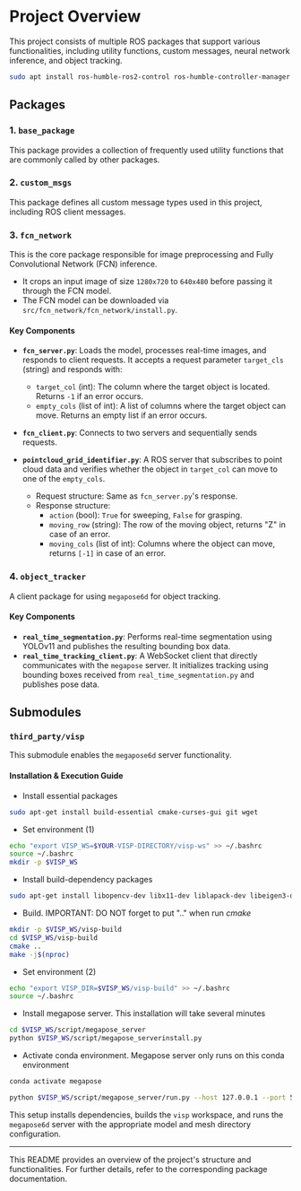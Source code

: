 # Project Overview

This project consists of multiple ROS packages that support various functionalities, including utility functions, custom messages, neural network inference, and object tracking.


```bash
sudo apt install ros-humble-ros2-control ros-humble-controller-manager
```

## Packages

### 1. `base_package`
This package provides a collection of frequently used utility functions that are commonly called by other packages.

### 2. `custom_msgs`
This package defines all custom message types used in this project, including ROS client messages.

### 3. `fcn_network`
This is the core package responsible for image preprocessing and Fully Convolutional Network (FCN) inference.
- It crops an input image of size `1280x720` to `640x480` before passing it through the FCN model.
- The FCN model can be downloaded via `src/fcn_network/fcn_network/install.py`.

#### Key Components
- **`fcn_server.py`**: Loads the model, processes real-time images, and responds to client requests. It accepts a request parameter `target_cls` (string) and responds with:
  - `target_col` (int): The column where the target object is located. Returns `-1` if an error occurs.
  - `empty_cols` (list of int): A list of columns where the target object can move. Returns an empty list if an error occurs.
  
- **`fcn_client.py`**: Connects to two servers and sequentially sends requests.

- **`pointcloud_grid_identifier.py`**: A ROS server that subscribes to point cloud data and verifies whether the object in `target_col` can move to one of the `empty_cols`.
  - Request structure: Same as `fcn_server.py`'s response.
  - Response structure:
    - `action` (bool): `True` for sweeping, `False` for grasping.
    - `moving_row` (string): The row of the moving object, returns "Z" in case of an error.
    - `moving_cols` (list of int): Columns where the object can move, returns `[-1]` in case of an error.

### 4. `object_tracker`
A client package for using `megapose6d` for object tracking.

#### Key Components
- **`real_time_segmentation.py`**: Performs real-time segmentation using YOLOv11 and publishes the resulting bounding box data.
- **`real_time_tracking_client.py`**: A WebSocket client that directly communicates with the `megapose` server. It initializes tracking using bounding boxes received from `real_time_segmentation.py` and publishes pose data.

## Submodules

### `third_party/visp`
This submodule enables the `megapose6d` server functionality.

#### Installation & Execution Guide

- Install essential packages
```bash
sudo apt-get install build-essential cmake-curses-gui git wget
```

- Set environment (1)
```bash
echo "export VISP_WS=$YOUR-VISP-DIRECTORY/visp-ws" >> ~/.bashrc
source ~/.bashrc
mkdir -p $VISP_WS
```

- Install build-dependency packages
```bash
sudo apt-get install libopencv-dev libx11-dev liblapack-dev libeigen3-dev libv4l-dev  libzbar-dev libpthread-stubs0-dev libdc1394-dev nlohmann-json3-dev
```

- Build. IMPORTANT: DO NOT forget to put ".." when run <i>cmake</i> 
```bash
mkdir -p $VISP_WS/visp-build
cd $VISP_WS/visp-build
cmake ..
make -j$(nproc)
```

- Set environment (2)
```bash
echo "export VISP_DIR=$VISP_WS/visp-build" >> ~/.bashrc
source ~/.bashrc
```

- Install megapose server. This installation will take several minutes
```bash
cd $VISP_WS/script/megapose_server
python $VISP_WS/script/megapose_serverinstall.py
```

- Activate conda environment. Megapose server only runs on this conda environment
```bash
conda activate megapose
```

```bash
python $VISP_WS/script/megapose_server/run.py --host 127.0.0.1 --port 5555 --model RGB --meshes-directory YOUR-MESHES-DIRECTORY
```

This setup installs dependencies, builds the `visp` workspace, and runs the `megapose6d` server with the appropriate model and mesh directory configuration.

---

This README provides an overview of the project's structure and functionalities. For further details, refer to the corresponding package documentation.

